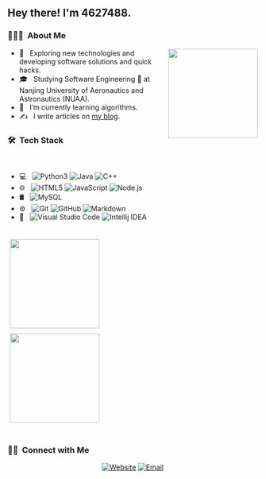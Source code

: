 <h2> Hey there! I'm 4627488.</h2>
<h3> 👨🏻‍💻 &nbsp;About Me </h3>

<img align="right" height="180em" src="https://avatars.githubusercontent.com/u/44314811">


- 🤔 &nbsp; Exploring new technologies and developing software solutions and quick hacks.
- 🎓 &nbsp; Studying Software Engineering 🚗 at Nanjing University of Aeronautics and Astronautics (NUAA).
- 🌱 &nbsp; I’m currently learning algorithms.
- ✍️ &nbsp; I write articles on [my blog](https://h4627488.me/).


<h3> 🛠 &nbsp;Tech Stack</h3>



<br/>

- 💻 &nbsp;
  ![Python3](https://img.shields.io/badge/-Python-333333?style=flat&logo=python)
  ![Java](https://img.shields.io/badge/-Java-333333?style=flat&logo=Java&logoColor=007396)
  ![C++](https://img.shields.io/badge/-C++-333333?style=flat&logo=C%2B%2B&logoColor=00599C)
- 🌐 &nbsp;
  ![HTML5](https://img.shields.io/badge/-HTML5-333333?style=flat&logo=HTML5)
  ![JavaScript](https://img.shields.io/badge/-JavaScript-333333?style=flat&logo=javascript)
  ![Node.js](https://img.shields.io/badge/-Node.js-333333?style=flat&logo=node.js)
- 🛢 &nbsp;
  ![MySQL](https://img.shields.io/badge/-MySQL-333333?style=flat&logo=mysql)
- ⚙️ &nbsp;
  ![Git](https://img.shields.io/badge/-Git-333333?style=flat&logo=git)
  ![GitHub](https://img.shields.io/badge/-GitHub-333333?style=flat&logo=github)
  ![Markdown](https://img.shields.io/badge/-Markdown-333333?style=flat&logo=markdown)
- 🔧 &nbsp;
  ![Visual Studio Code](https://img.shields.io/badge/-Visual%20Studio%20Code-333333?style=flat&logo=visual-studio-code&logoColor=007ACC)
  ![Intellij IDEA](https://img.shields.io/badge/-IntellijIDEA-333333?style=flat&logo=intellijidea&logoColor=2C2255)

<br/>

<a href="https://github.com/4627488">
<div style="display: flex; flex-wrap: wrap; justify-content: space-between;">
    <img style="flex: 1; min-width: 300px; margin: 5px;" height="180em" src="https://github-readme-stats.vercel.app/api?username=4627488&theme=dark&show_icons=true" />
    <img style="flex: 1; min-width: 300px; margin: 5px;" height="180em" src="https://github-readme-stats.vercel.app/api/top-langs/?username=4627488&theme=dark&layout=compact" />
</div>
</a>

<br/>

<h3> 🤝🏻 &nbsp;Connect with Me </h3>

<p align="center">
<a href="https://h4627488.me/"><img alt="Website" src="https://img.shields.io/badge/Website-www.h4627488.me-blue?style=flat-square&logo=google-chrome"></a>
<a href="mailto:h4627488@nuaa.edu.cn"><img alt="Email" src="https://img.shields.io/badge/Email-h4627488@nuaa.edu.cn-blue?style=flat-square&logo=gmail"></a>
</p>
